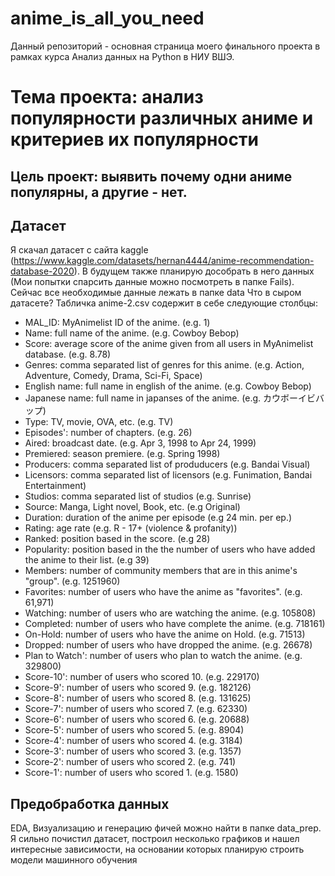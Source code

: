 # anime_is_all_you_need

Данный репозиторий - основная страница моего финального проекта в рамках курса Анализ данных на Python в НИУ ВШЭ. 

# Тема проекта: анализ популярности различных аниме и критериев их популярности

## Цель проект: выявить почему одни аниме популярны, а другие - нет. 

## Датасет
Я скачал датасет с сайта kaggle (https://www.kaggle.com/datasets/hernan4444/anime-recommendation-database-2020). В будущем также планирую дособрать в него данных (Мои попытки спарсить данные можно посмотреть в папке Fails). Сейчас все необходимые данные лежать в папке data
Что в сыром датасете? Табличка anime-2.csv содержит в себе следующие столбцы: 

- MAL_ID: MyAnimelist ID of the anime. (e.g. 1) 
- Name: full name of the anime. (e.g. Cowboy Bebop)
- Score: average score of the anime given from all users in MyAnimelist database. (e.g. 8.78)
- Genres: comma separated list of genres for this anime. (e.g. Action, Adventure, Comedy, Drama, Sci-Fi, Space)
- English name: full name in english of the anime. (e.g. Cowboy Bebop)
- Japanese name: full name in japanses of the anime. (e.g. カウボーイビバップ)
- Type: TV, movie, OVA, etc. (e.g. TV)
- Episodes': number of chapters. (e.g. 26)
- Aired: broadcast date. (e.g. Apr 3, 1998 to Apr 24, 1999)
- Premiered: season premiere. (e.g. Spring 1998)
- Producers: comma separated list of produducers (e.g. Bandai Visual)
- Licensors: comma separated list of licensors (e.g. Funimation, Bandai Entertainment)
- Studios: comma separated list of studios (e.g. Sunrise)
- Source: Manga, Light novel, Book, etc. (e.g Original)
- Duration: duration of the anime per episode (e.g 24 min. per ep.)
- Rating: age rate (e.g. R - 17+ (violence & profanity))
- Ranked: position based in the score. (e.g 28)
- Popularity: position based in the the number of users who have added the anime to their list. (e.g 39)
- Members: number of community members that are in this anime's "group". (e.g. 1251960)
- Favorites: number of users who have the anime as "favorites". (e.g. 61,971)
- Watching: number of users who are watching the anime. (e.g. 105808)
- Completed: number of users who have complete the anime. (e.g. 718161)
- On-Hold: number of users who have the anime on Hold. (e.g. 71513)
- Dropped: number of users who have dropped the anime. (e.g. 26678)
- Plan to Watch': number of users who plan to watch the anime. (e.g. 329800)
- Score-10': number of users who scored 10. (e.g. 229170)
- Score-9': number of users who scored 9. (e.g. 182126)
- Score-8': number of users who scored 8. (e.g. 131625)
- Score-7': number of users who scored 7. (e.g. 62330)
- Score-6': number of users who scored 6. (e.g. 20688)
- Score-5': number of users who scored 5. (e.g. 8904)
- Score-4': number of users who scored 4. (e.g. 3184)
- Score-3': number of users who scored 3. (e.g. 1357)
- Score-2': number of users who scored 2. (e.g. 741)
- Score-1': number of users who scored 1. (e.g. 1580)

## Предобработка данных

EDA, Визуализацию и генерацию фичей можно найти в папке data_prep. Я сильно почистил датасет, построил несколько графиков и нашел интересные зависимости, на основании которых планирую строить модели машинного обучения
